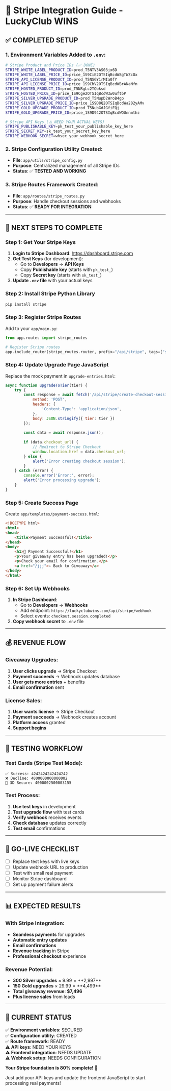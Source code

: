 # 🔐 Stripe Integration Guide - LuckyClub WINS

## ✅ **COMPLETED SETUP**

### 1. Environment Variables Added to `.env`:
```bash
# Stripe Product and Price IDs (✅ DONE)
STRIPE_WHITE_LABEL_PRODUCT_ID=prod_T5NTV3AS03jx6D
STRIPE_WHITE_LABEL_PRICE_ID=price_1S9CiE2OTSIqBcdW8gTWZcOx
STRIPE_API_LICENSE_PRODUCT_ID=prod_T5NSGY1rMIa0fY
STRIPE_API_LICENSE_PRICE_ID=price_1S9ChV2OTSIqBcdWBrANaNfn
STRIPE_HOSTED_PRODUCT_ID=prod_T5NRgLc2TQbksd
STRIPE_HOSTED_PRICE_ID=price_1S9Cge2OTSIqBcdW3w0uftbP
STRIPE_SILVER_UPGRADE_PRODUCT_ID=prod_T5NupD2WroB4gp
STRIPE_SILVER_UPGRADE_PRICE_ID=price_1S9D8Q2OTSIqBcdWa282yAMv
STRIPE_GOLD_UPGRADE_PRODUCT_ID=prod_T5NubGdJGfiFQj
STRIPE_GOLD_UPGRADE_PRICE_ID=price_1S9D942OTSIqBcdWOUnnmthz

# Stripe API Keys (⚠️ NEED YOUR ACTUAL KEYS)
STRIPE_PUBLISHABLE_KEY=pk_test_your_publishable_key_here
STRIPE_SECRET_KEY=sk_test_your_secret_key_here
STRIPE_WEBHOOK_SECRET=whsec_your_webhook_secret_here
```

### 2. Stripe Configuration Utility Created:
- **File**: `app/utils/stripe_config.py`
- **Purpose**: Centralized management of all Stripe IDs
- **Status**: ✅ **TESTED AND WORKING**

### 3. Stripe Routes Framework Created:
- **File**: `app/routes/stripe_routes.py`
- **Purpose**: Handle checkout sessions and webhooks
- **Status**: ✅ **READY FOR INTEGRATION**

---

## 🚧 **NEXT STEPS TO COMPLETE**

### Step 1: Get Your Stripe Keys
1. **Login to Stripe Dashboard**: https://dashboard.stripe.com
2. **Get Test Keys** (for development):
   - Go to **Developers** → **API Keys**
   - Copy **Publishable key** (starts with `pk_test_`)
   - Copy **Secret key** (starts with `sk_test_`)
3. **Update `.env` file** with your actual keys

### Step 2: Install Stripe Python Library
```bash
pip install stripe
```

### Step 3: Register Stripe Routes
Add to your `app/main.py`:
```python
from app.routes import stripe_routes

# Register Stripe routes
app.include_router(stripe_routes.router, prefix="/api/stripe", tags=["stripe"])
```

### Step 4: Update Upgrade Page JavaScript
Replace the mock payment in `upgrade-entries.html`:
```javascript
async function upgradeToTier(tier) {
    try {
        const response = await fetch('/api/stripe/create-checkout-session', {
            method: 'POST',
            headers: {
                'Content-Type': 'application/json',
            },
            body: JSON.stringify({ tier: tier })
        });
        
        const data = await response.json();
        
        if (data.checkout_url) {
            // Redirect to Stripe Checkout
            window.location.href = data.checkout_url;
        } else {
            alert('Error creating checkout session');
        }
    } catch (error) {
        console.error('Error:', error);
        alert('Error processing upgrade');
    }
}
```

### Step 5: Create Success Page
Create `app/templates/payment-success.html`:
```html
<!DOCTYPE html>
<html>
<head>
    <title>Payment Successful!</title>
</head>
<body>
    <h1>🎉 Payment Successful!</h1>
    <p>Your giveaway entry has been upgraded!</p>
    <p>Check your email for confirmation.</p>
    <a href="/jjj">← Back to Giveaway</a>
</body>
</html>
```

### Step 6: Set Up Webhooks
1. **In Stripe Dashboard**:
   - Go to **Developers** → **Webhooks**
   - Add endpoint: `https://luckyclubwins.com/api/stripe/webhook`
   - Select events: `checkout.session.completed`
2. **Copy webhook secret** to `.env` file

---

## 💰 **REVENUE FLOW**

### Giveaway Upgrades:
1. **User clicks upgrade** → Stripe Checkout
2. **Payment succeeds** → Webhook updates database
3. **User gets more entries** + benefits
4. **Email confirmation** sent

### License Sales:
1. **User wants license** → Stripe Checkout  
2. **Payment succeeds** → Webhook creates account
3. **Platform access** granted
4. **Support begins**

---

## 🧪 **TESTING WORKFLOW**

### Test Cards (Stripe Test Mode):
```
✅ Success: 4242424242424242
❌ Decline: 4000000000000002
🔄 3D Secure: 4000002500003155
```

### Test Process:
1. **Use test keys** in development
2. **Test upgrade flow** with test cards
3. **Verify webhook** receives events
4. **Check database** updates correctly
5. **Test email** confirmations

---

## 🚀 **GO-LIVE CHECKLIST**

- [ ] Replace test keys with live keys
- [ ] Update webhook URL to production
- [ ] Test with small real payment
- [ ] Monitor Stripe dashboard
- [ ] Set up payment failure alerts

---

## 📊 **EXPECTED RESULTS**

### With Stripe Integration:
- **Seamless payments** for upgrades
- **Automatic entry updates** 
- **Email confirmations**
- **Revenue tracking** in Stripe
- **Professional checkout** experience

### Revenue Potential:
- **300 Silver upgrades** × $9.99 = **$2,997**
- **150 Gold upgrades** × $29.99 = **$4,499** 
- **Total giveaway revenue**: **$7,496**
- **Plus license sales** from leads

---

## 🎯 **CURRENT STATUS**

✅ **Environment variables**: SECURED  
✅ **Configuration utility**: CREATED  
✅ **Route framework**: READY  
⚠️ **API keys**: NEED YOUR KEYS  
⚠️ **Frontend integration**: NEEDS UPDATE  
⚠️ **Webhook setup**: NEEDS CONFIGURATION  

**Your Stripe foundation is 80% complete!** 🎉

Just add your API keys and update the frontend JavaScript to start processing real payments!
